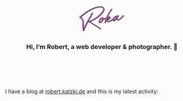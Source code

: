 <div align="center">
  <br>
  <br>
  <br>
  <br>
  <a href="https://robert.katzki.de/">
    <svg width="140" height="80" viewBox="0 0 140 80" version="1.1" xmlns="http://www.w3.org/2000/svg" xmlns:xlink="http://www.w3.org/1999/xlink" xml:space="preserve" style="fill-rule:evenodd;clip-rule:evenodd;stroke-linejoin:round;stroke-miterlimit:1.41421;" class="logo" aria-labelledby="logoTitle logoDesc" role="img"><title id="logoTitle">Roka</title><desc id="logoDesc">Website of Robert Katzki</desc><g class="logo__background" style="fill:#111;fill-rule:nonzero;stroke:transparent;"><path d="M70.332,8.813c-1.288,-0.412 -2.629,-0.672 -3.942,-0.717c-5.548,-0.216 -11.503,1.437 -16.502,3.183c-8.395,2.99 -16.216,7.575 -23.454,12.737c-5.255,3.667 -10.312,7.744 -15.126,12.007c-0.71,0.674 0.321,1.337 0.92,1.477c1.422,0.321 3.323,1.524 4.025,2.449c1.386,1.706 1.791,3.686 2.258,5.585c0.34,1.481 0.475,3.06 0.61,4.64c0.222,2.803 0.116,5.867 0.143,8.841c0.018,2.902 0.046,5.876 0.421,8.731c0.022,0.724 0.106,1.366 0.271,2.071c0.128,0.419 0.274,0.98 0.535,1.309c0.271,0.4 0.656,0.568 1.103,0.654c0.375,0.096 1.089,0.002 1.328,-0.392c0.998,-1.801 1.316,-3.804 2.091,-5.648c0.598,-1.531 1.276,-3 2.017,-4.549c1.524,-3.323 3.263,-6.674 5.001,-10.025c3.425,-6.549 7.145,-13.065 10.712,-19.633c0.583,-1.093 1.094,-2.177 1.596,-3.332c1.013,-2.239 1.447,-2.804 1.447,-2.804c0.391,-0.342 0.111,-0.814 -0.202,-0.99c-0.475,-0.301 -1.056,-0.297 -1.456,-0.027c-0.4,0.27 -0.63,0.736 -0.868,1.131l-0.856,1.782c-0.52,1.012 -1.032,2.096 -1.624,3.118c-1.776,3.065 -3.471,6.193 -5.238,9.329c-3.701,6.659 -7.473,13.326 -10.779,20.223l-2.141,4.711c-0.168,0.385 -0.326,0.842 -0.484,1.298c-0.041,-0.866 -0.01,-1.741 -0.234,-6.214l0.036,-4.144c0.016,-3.198 -0.12,-6.448 -0.675,-9.57c-0.508,-2.765 -1.463,-5.617 -3.477,-7.677c-0.925,-0.967 -1.957,-1.631 -3.174,-2.052c6.449,-5.639 13.24,-10.888 20.49,-15.398c3.692,-2.3 7.555,-4.405 11.536,-6.162c1.996,-0.843 4,-1.614 6.014,-2.314c1.881,-0.61 3.771,-1.149 5.884,-1.644c10.863,-2.443 18.34,0.86 13.089,9.537c-0.831,1.416 -1.823,2.709 -2.896,3.939c-0.682,0.888 -1.206,1.32 -3.176,3.466c-2.379,2.346 -4.829,4.701 -7.45,6.861c-3.083,2.51 -6.49,4.773 -9.872,6.669c-4.263,2.375 -8.644,4.403 -13.215,6.092c-0.419,0.128 -0.577,0.584 -0.307,0.985c2.177,1.093 6.341,2.943 8.736,4.59c1.211,0.93 2.485,1.779 3.82,2.548l5.845,3.59c1.658,1.016 3.308,1.962 4.895,2.988c3.345,2.248 4.77,3.15 5.659,3.832c0.323,0.248 0.056,0.428 0.264,0.909c0.361,0.534 1.264,0.778 1.897,0.623c0.562,-0.147 1.086,-0.579 0.993,-1.292c-0.15,-1.143 -3.781,-3.353 -8.523,-6.289c-1.982,-1.264 -3.954,-2.458 -5.926,-3.651c-1.659,-1.017 -3.45,-1.944 -5.047,-3.041c-1.112,-0.726 -2.162,-1.532 -3.193,-2.195c-1.273,-0.85 -2.547,-1.699 -3.863,-2.325c-0.395,-0.239 -0.86,-0.468 -1.317,-0.626c6.895,-2.793 13.554,-6.282 19.501,-10.766c2.906,-2.197 5.571,-4.58 8.145,-7.097c2.246,-2.255 4.544,-4.663 6.386,-7.228c1.727,-2.333 3.307,-5.227 2.985,-8.235c-0.393,-2.998 -2.906,-4.992 -5.636,-5.868ZM63.989,66.142Z"></path><path d="M82.325,35.995c-0.515,0.503 -1.12,0.873 -1.716,1.314l-2.01,1.281c-1.558,0.858 -3.125,1.645 -4.791,2.227l-0.143,0.018l-0.009,-0.071c0.287,-1.127 0.423,-2.307 -0.422,-3.212c-0.684,-0.782 -1.863,-0.918 -2.726,-0.296c-0.524,0.432 -0.939,1.14 -1.069,1.81c-0.158,0.457 -0.083,1.028 -0.027,1.456c0.084,0.643 0.311,1.266 0.805,1.71c0.081,0.062 0.162,0.124 0.243,0.186c-0.115,0.233 -0.301,0.475 -0.478,0.789c-0.582,1.093 -1.317,2.133 -1.981,3.165c-0.806,1.049 -1.488,1.938 -2.555,2.659c-1.468,0.991 -1.527,-0.017 -1.491,-1.402c0.212,-1.698 0.944,-3.319 1.774,-4.735c0.831,-1.416 1.752,-2.699 2.834,-3.858c0.643,-0.084 0.825,-0.907 0.198,-1.26c-0.394,-0.239 -1.056,-0.297 -1.456,-0.027c-1.582,1.224 -2.822,2.839 -3.83,4.569c-0.874,1.64 -1.648,3.484 -1.833,5.397c-0.068,0.59 -0.055,1.241 0.163,1.794c0.237,0.695 0.73,1.138 1.348,1.42c1.308,0.555 2.698,0.082 3.846,-0.577c1.219,-0.668 2.159,-1.808 2.956,-2.93c0.673,-0.959 1.274,-1.91 1.866,-2.932c0.363,-0.555 0.654,-1.102 0.945,-1.649c0.848,-0.183 1.748,-0.519 2.381,-0.675c1.666,-0.582 3.233,-1.369 4.719,-2.217c1.486,-0.849 2.963,-1.769 4.108,-3.009c0.763,-0.826 -1.063,-1.458 -1.649,-0.945Z"></path><path d="M104.962,34.185c-0.476,-0.301 -1.18,-0.135 -1.5,0.197c-2.313,2.845 -5.101,5.39 -7.989,7.73c-1.058,0.792 -2.107,1.656 -3.245,2.386c-1.611,1.011 -3.292,2.03 -5.12,2.488c-2.185,0.505 -2.981,-1.134 -3.535,-2.586c1.257,-0.383 2.458,-1.194 3.516,-1.986c1.662,-1.163 4.736,-3.745 4.741,-5.924c0.089,-1.537 -1.809,-2.159 -3.103,-2.062c-1.356,0.178 -2.495,0.909 -3.525,1.915c-0.781,0.684 -1.401,1.492 -2.084,2.38c1.645,-4.065 3.514,-8.086 5.625,-11.922c1.342,-2.5 2.917,-4.885 4.491,-7.27c0.673,-0.96 2.211,-3.631 3.12,-3.895c0.49,-0.137 0.049,-0.733 -0.193,-0.919c-0.556,-0.363 -1.332,-0.188 -1.794,0.163c-0.463,0.351 -0.763,0.826 -3.172,4.047c-0.912,1.354 -1.823,2.709 -2.654,4.125c-1.079,1.739 -2.148,3.55 -3.075,5.341c-3.248,6.236 -5.816,12.673 -7.999,19.278c-0.325,0.841 -0.66,1.611 -0.833,2.505c-0.149,0.528 0.622,0.863 0.997,0.959c0.447,0.086 1.09,0.002 1.238,-0.526c0.254,-0.832 0.579,-1.674 0.843,-2.434c0.387,-0.923 0.917,-1.864 1.466,-2.662c0.114,-0.233 0.238,-0.394 0.362,-0.556c0.209,0.481 0.417,0.962 0.626,1.443c0.199,0.41 0.73,1.139 1.134,1.449c1.391,1.197 3.195,1.105 4.809,0.676c1.89,-0.539 3.643,-1.568 5.253,-2.578c1.21,-0.74 2.348,-1.47 3.397,-2.334c3.226,-2.529 6.21,-5.245 8.772,-8.413c0.372,-0.485 -0.265,-0.91 -0.569,-1.015ZM83.912,41.451c0.602,-0.951 1.274,-1.91 1.957,-2.799c0.744,-0.969 1.779,-2.484 2.922,-2.634c0.847,-0.184 0.817,0.691 0.587,1.157c-0.291,0.547 -0.725,1.112 -1.097,1.596c-0.825,0.907 -1.678,1.6 -2.603,2.303c-0.657,0.522 -1.324,0.972 -2.063,1.432l-0.481,0.209c0.301,-0.475 0.54,-0.87 0.778,-1.264Z"></path><path d="M126.092,31.411c-0.385,-0.167 -0.965,-0.164 -1.427,0.188c-2.652,3.035 -5.161,6.051 -8.415,8.366c-1.396,0.982 -2.516,1.855 -3.887,2.471c-1.648,0.725 -2.869,-0.277 -2.417,-2.37c0.111,-0.813 0.417,-1.797 0.733,-2.71c0.096,-0.376 0.335,-0.77 0.502,-1.155c0.521,-1.013 2.452,-3.445 2.359,-4.159l-0.01,-0.071c-0.103,-0.785 -1.81,-1.069 -2.235,-0.433c-0.344,0.699 -0.912,1.354 -1.327,2.063l-0.062,0.08l-1.951,2.29l-3.559,4.969c-1.088,1.668 -2.223,2.979 -3.619,3.961c-0.062,0.081 -0.134,0.09 -0.205,0.1c-0.289,-0.543 -0.231,-1.205 -0.092,-1.804c0.251,-1.413 1.038,-2.605 1.764,-3.717c0.716,-1.183 1.665,-2.252 2.428,-3.078c0.905,-0.845 1.892,-1.628 2.968,-2.278c0.205,-0.1 0.686,-0.308 1,-0.131c0.456,0.158 1.027,0.083 1.176,-0.445c0.254,-0.832 -0.74,-1.21 -1.41,-1.34c-0.581,0.004 -1.276,0.24 -1.757,0.449c-1.434,0.696 -2.572,1.426 -3.54,2.352c-1.358,1.268 -2.475,2.722 -3.429,4.299c-0.822,1.488 -1.705,3.056 -1.542,4.85c0.103,0.785 0.501,1.605 1.209,2.02c1.012,0.521 2.012,0.389 2.821,-0.08c0.748,-0.389 1.344,-0.83 1.849,-1.405c0.649,-0.593 1.179,-1.534 1.808,-2.27c0.692,-0.817 1.321,-1.553 1.861,-2.423c-0.155,1.037 -0.148,2.198 0.536,2.98c1.134,1.448 3.375,1.372 5.061,0.933c1.042,-0.355 1.985,-0.914 4.635,-2.86c0.862,-0.621 1.377,-1.125 2.488,-2.069c2.416,-2.06 4.305,-4.269 6.389,-6.648c0.319,-0.333 -0.327,-0.829 -0.703,-0.925Z"></path></g><g class="logo__shadow" style="fill:#333943;fill-rule:nonzero;"><path d="M71.332,8.813c-1.288,-0.412 -2.629,-0.672 -3.942,-0.717c-5.548,-0.216 -11.503,1.437 -16.502,3.183c-8.395,2.99 -16.216,7.575 -23.454,12.737c-5.255,3.667 -10.312,7.744 -15.126,12.007c-0.71,0.674 0.321,1.337 0.92,1.477c1.422,0.321 3.323,1.524 4.025,2.449c1.386,1.706 1.791,3.686 2.258,5.585c0.34,1.481 0.475,3.06 0.61,4.64c0.222,2.803 0.116,5.867 0.143,8.841c0.018,2.902 0.046,5.876 0.421,8.731c0.022,0.724 0.106,1.366 0.271,2.071c0.128,0.419 0.274,0.98 0.535,1.309c0.271,0.4 0.656,0.568 1.103,0.654c0.375,0.096 1.089,0.002 1.328,-0.392c0.998,-1.801 1.316,-3.804 2.091,-5.648c0.598,-1.531 1.276,-3 2.017,-4.549c1.524,-3.323 3.263,-6.674 5.001,-10.025c3.425,-6.549 7.145,-13.065 10.712,-19.633c0.583,-1.093 1.094,-2.177 1.596,-3.332c1.013,-2.239 1.447,-2.804 1.447,-2.804c0.391,-0.342 0.111,-0.814 -0.202,-0.99c-0.475,-0.301 -1.056,-0.297 -1.456,-0.027c-0.4,0.27 -0.63,0.736 -0.868,1.131l-0.856,1.782c-0.52,1.012 -1.032,2.096 -1.624,3.118c-1.776,3.065 -3.471,6.193 -5.238,9.329c-3.701,6.659 -7.473,13.326 -10.779,20.223l-2.141,4.711c-0.168,0.385 -0.326,0.842 -0.484,1.298c-0.041,-0.866 -0.01,-1.741 -0.234,-6.214l0.036,-4.144c0.016,-3.198 -0.12,-6.448 -0.675,-9.57c-0.508,-2.765 -1.463,-5.617 -3.477,-7.677c-0.925,-0.967 -1.957,-1.631 -3.174,-2.052c6.449,-5.639 13.24,-10.888 20.49,-15.398c3.692,-2.3 7.555,-4.405 11.536,-6.162c1.996,-0.843 4,-1.614 6.014,-2.314c1.881,-0.61 3.771,-1.149 5.884,-1.644c10.863,-2.443 18.34,0.86 13.089,9.537c-0.831,1.416 -1.823,2.709 -2.896,3.939c-0.682,0.888 -1.206,1.32 -3.176,3.466c-2.379,2.346 -4.829,4.701 -7.45,6.861c-3.083,2.51 -6.49,4.773 -9.872,6.669c-4.263,2.375 -8.644,4.403 -13.215,6.092c-0.419,0.128 -0.577,0.584 -0.307,0.985c2.177,1.093 6.341,2.943 8.736,4.59c1.211,0.93 2.485,1.779 3.82,2.548l5.845,3.59c1.658,1.016 3.308,1.962 4.895,2.988c3.345,2.248 4.77,3.15 5.659,3.832c0.323,0.248 0.056,0.428 0.264,0.909c0.361,0.534 1.264,0.778 1.897,0.623c0.562,-0.147 1.086,-0.579 0.993,-1.292c-0.15,-1.143 -3.781,-3.353 -8.523,-6.289c-1.982,-1.264 -3.954,-2.458 -5.926,-3.651c-1.659,-1.017 -3.45,-1.944 -5.047,-3.041c-1.112,-0.726 -2.162,-1.532 -3.193,-2.195c-1.273,-0.85 -2.547,-1.699 -3.863,-2.325c-0.395,-0.239 -0.86,-0.468 -1.317,-0.626c6.895,-2.793 13.554,-6.282 19.501,-10.766c2.906,-2.197 5.571,-4.58 8.145,-7.097c2.246,-2.255 4.544,-4.663 6.386,-7.228c1.727,-2.333 3.307,-5.227 2.985,-8.235c-0.393,-2.998 -2.906,-4.992 -5.636,-5.868ZM64.989,66.142Z"></path><path d="M83.325,35.995c-0.515,0.503 -1.12,0.873 -1.716,1.314l-2.01,1.281c-1.558,0.858 -3.125,1.645 -4.791,2.227l-0.143,0.018l-0.009,-0.071c0.287,-1.127 0.423,-2.307 -0.422,-3.212c-0.684,-0.782 -1.863,-0.918 -2.726,-0.296c-0.524,0.432 -0.939,1.14 -1.069,1.81c-0.158,0.457 -0.083,1.028 -0.027,1.456c0.084,0.643 0.311,1.266 0.805,1.71c0.081,0.062 0.162,0.124 0.243,0.186c-0.115,0.233 -0.301,0.475 -0.478,0.789c-0.582,1.093 -1.317,2.133 -1.981,3.165c-0.806,1.049 -1.488,1.938 -2.555,2.659c-1.468,0.991 -1.527,-0.017 -1.491,-1.402c0.212,-1.698 0.944,-3.319 1.774,-4.735c0.831,-1.416 1.752,-2.699 2.834,-3.858c0.643,-0.084 0.825,-0.907 0.198,-1.26c-0.394,-0.239 -1.056,-0.297 -1.456,-0.027c-1.582,1.224 -2.822,2.839 -3.83,4.569c-0.874,1.64 -1.648,3.484 -1.833,5.397c-0.068,0.59 -0.055,1.241 0.163,1.794c0.237,0.695 0.73,1.138 1.348,1.42c1.308,0.555 2.698,0.082 3.846,-0.577c1.219,-0.668 2.159,-1.808 2.956,-2.93c0.673,-0.959 1.274,-1.91 1.866,-2.932c0.363,-0.555 0.654,-1.102 0.945,-1.649c0.848,-0.183 1.748,-0.519 2.381,-0.675c1.666,-0.582 3.233,-1.369 4.719,-2.217c1.486,-0.849 2.963,-1.769 4.108,-3.009c0.763,-0.826 -1.063,-1.458 -1.649,-0.945Z"></path><path d="M105.962,34.185c-0.476,-0.301 -1.18,-0.135 -1.5,0.197c-2.313,2.845 -5.101,5.39 -7.989,7.73c-1.058,0.792 -2.107,1.656 -3.245,2.386c-1.611,1.011 -3.292,2.03 -5.12,2.488c-2.185,0.505 -2.981,-1.134 -3.535,-2.586c1.257,-0.383 2.458,-1.194 3.516,-1.986c1.662,-1.163 4.736,-3.745 4.741,-5.924c0.089,-1.537 -1.809,-2.159 -3.103,-2.062c-1.356,0.178 -2.495,0.909 -3.525,1.915c-0.781,0.684 -1.401,1.492 -2.084,2.38c1.645,-4.065 3.514,-8.086 5.625,-11.922c1.342,-2.5 2.917,-4.885 4.491,-7.27c0.673,-0.96 2.211,-3.631 3.12,-3.895c0.49,-0.137 0.049,-0.733 -0.193,-0.919c-0.556,-0.363 -1.332,-0.188 -1.794,0.163c-0.463,0.351 -0.763,0.826 -3.172,4.047c-0.912,1.354 -1.823,2.709 -2.654,4.125c-1.079,1.739 -2.148,3.55 -3.075,5.341c-3.248,6.236 -5.816,12.673 -7.999,19.278c-0.325,0.841 -0.66,1.611 -0.833,2.505c-0.149,0.528 0.622,0.863 0.997,0.959c0.447,0.086 1.09,0.002 1.238,-0.526c0.254,-0.832 0.579,-1.674 0.843,-2.434c0.387,-0.923 0.917,-1.864 1.466,-2.662c0.114,-0.233 0.238,-0.394 0.362,-0.556c0.209,0.481 0.417,0.962 0.626,1.443c0.199,0.41 0.73,1.139 1.134,1.449c1.391,1.197 3.195,1.105 4.809,0.676c1.89,-0.539 3.643,-1.568 5.253,-2.578c1.21,-0.74 2.348,-1.47 3.397,-2.334c3.226,-2.529 6.21,-5.245 8.772,-8.413c0.372,-0.485 -0.265,-0.91 -0.569,-1.015ZM84.912,41.451c0.602,-0.951 1.274,-1.91 1.957,-2.799c0.744,-0.969 1.779,-2.484 2.922,-2.634c0.847,-0.184 0.817,0.691 0.587,1.157c-0.291,0.547 -0.725,1.112 -1.097,1.596c-0.825,0.907 -1.678,1.6 -2.603,2.303c-0.657,0.522 -1.324,0.972 -2.063,1.432l-0.481,0.209c0.301,-0.475 0.54,-0.87 0.778,-1.264Z"></path><path d="M127.092,31.411c-0.385,-0.167 -0.965,-0.164 -1.427,0.188c-2.652,3.035 -5.161,6.051 -8.415,8.366c-1.396,0.982 -2.516,1.855 -3.887,2.471c-1.648,0.725 -2.869,-0.277 -2.417,-2.37c0.111,-0.813 0.417,-1.797 0.733,-2.71c0.096,-0.376 0.335,-0.77 0.502,-1.155c0.521,-1.013 2.452,-3.445 2.359,-4.159l-0.01,-0.071c-0.103,-0.785 -1.81,-1.069 -2.235,-0.433c-0.344,0.699 -0.912,1.354 -1.327,2.063l-0.062,0.08l-1.951,2.29l-3.559,4.969c-1.088,1.668 -2.223,2.979 -3.619,3.961c-0.062,0.081 -0.134,0.09 -0.205,0.1c-0.289,-0.543 -0.231,-1.205 -0.092,-1.804c0.251,-1.413 1.038,-2.605 1.764,-3.717c0.716,-1.183 1.665,-2.252 2.428,-3.078c0.905,-0.845 1.892,-1.628 2.968,-2.278c0.205,-0.1 0.686,-0.308 1,-0.131c0.456,0.158 1.027,0.083 1.176,-0.445c0.254,-0.832 -0.74,-1.21 -1.41,-1.34c-0.581,0.004 -1.276,0.24 -1.757,0.449c-1.434,0.696 -2.572,1.426 -3.54,2.352c-1.358,1.268 -2.475,2.722 -3.429,4.299c-0.822,1.488 -1.705,3.056 -1.542,4.85c0.103,0.785 0.501,1.605 1.209,2.02c1.012,0.521 2.012,0.389 2.821,-0.08c0.748,-0.389 1.344,-0.83 1.849,-1.405c0.649,-0.593 1.179,-1.534 1.808,-2.27c0.692,-0.817 1.321,-1.553 1.861,-2.423c-0.155,1.037 -0.148,2.198 0.536,2.98c1.134,1.448 3.375,1.372 5.061,0.933c1.042,-0.355 1.985,-0.914 4.635,-2.86c0.862,-0.621 1.377,-1.125 2.488,-2.069c2.416,-2.06 4.305,-4.269 6.389,-6.648c0.319,-0.333 -0.327,-0.829 -0.703,-0.925Z"></path></g><g class="logo__foreground" style="fill:#a34f98;fill-rule:nonzero;"><path d="M70.332,7.813c-1.288,-0.412 -2.629,-0.672 -3.942,-0.717c-5.548,-0.216 -11.503,1.437 -16.502,3.183c-8.395,2.99 -16.216,7.575 -23.454,12.737c-5.255,3.667 -10.312,7.744 -15.126,12.007c-0.71,0.674 0.321,1.337 0.92,1.477c1.422,0.321 3.323,1.524 4.025,2.449c1.386,1.706 1.791,3.686 2.258,5.585c0.34,1.481 0.475,3.06 0.61,4.64c0.222,2.803 0.116,5.867 0.143,8.841c0.018,2.902 0.046,5.876 0.421,8.731c0.022,0.724 0.106,1.366 0.271,2.071c0.128,0.419 0.274,0.98 0.535,1.309c0.271,0.4 0.656,0.568 1.103,0.654c0.375,0.096 1.089,0.002 1.328,-0.392c0.998,-1.801 1.316,-3.804 2.091,-5.648c0.598,-1.531 1.276,-3 2.017,-4.549c1.524,-3.323 3.263,-6.674 5.001,-10.025c3.425,-6.549 7.145,-13.065 10.712,-19.633c0.583,-1.093 1.094,-2.177 1.596,-3.332c1.013,-2.239 1.447,-2.804 1.447,-2.804c0.391,-0.342 0.111,-0.814 -0.202,-0.99c-0.475,-0.301 -1.056,-0.297 -1.456,-0.027c-0.4,0.27 -0.63,0.736 -0.868,1.131l-0.856,1.782c-0.52,1.012 -1.032,2.096 -1.624,3.118c-1.776,3.065 -3.471,6.193 -5.238,9.329c-3.701,6.659 -7.473,13.326 -10.779,20.223l-2.141,4.711c-0.168,0.385 -0.326,0.842 -0.484,1.298c-0.041,-0.866 -0.01,-1.741 -0.234,-6.214l0.036,-4.144c0.016,-3.198 -0.12,-6.448 -0.675,-9.57c-0.508,-2.765 -1.463,-5.617 -3.477,-7.677c-0.925,-0.967 -1.957,-1.631 -3.174,-2.052c6.449,-5.639 13.24,-10.888 20.49,-15.398c3.692,-2.3 7.555,-4.405 11.536,-6.162c1.996,-0.843 4,-1.614 6.014,-2.314c1.881,-0.61 3.771,-1.149 5.884,-1.644c10.863,-2.443 18.34,0.86 13.089,9.537c-0.831,1.416 -1.823,2.709 -2.896,3.939c-0.682,0.888 -1.206,1.32 -3.176,3.466c-2.379,2.346 -4.829,4.701 -7.45,6.861c-3.083,2.51 -6.49,4.773 -9.872,6.669c-4.263,2.375 -8.644,4.403 -13.215,6.092c-0.419,0.128 -0.577,0.584 -0.307,0.985c2.177,1.093 6.341,2.943 8.736,4.59c1.211,0.93 2.485,1.779 3.82,2.548l5.845,3.59c1.658,1.016 3.308,1.962 4.895,2.988c3.345,2.248 4.77,3.15 5.659,3.832c0.323,0.248 0.056,0.428 0.264,0.909c0.361,0.534 1.264,0.778 1.897,0.623c0.562,-0.147 1.086,-0.579 0.993,-1.292c-0.15,-1.143 -3.781,-3.353 -8.523,-6.289c-1.982,-1.264 -3.954,-2.458 -5.926,-3.651c-1.659,-1.017 -3.45,-1.944 -5.047,-3.041c-1.112,-0.726 -2.162,-1.532 -3.193,-2.195c-1.273,-0.85 -2.547,-1.699 -3.863,-2.325c-0.395,-0.239 -0.86,-0.468 -1.317,-0.626c6.895,-2.793 13.554,-6.282 19.501,-10.766c2.906,-2.197 5.571,-4.58 8.145,-7.097c2.246,-2.255 4.544,-4.663 6.386,-7.228c1.727,-2.333 3.307,-5.227 2.985,-8.235c-0.393,-2.998 -2.906,-4.992 -5.636,-5.868ZM63.989,65.142Z"></path><path d="M82.325,34.995c-0.515,0.503 -1.12,0.873 -1.716,1.314l-2.01,1.281c-1.558,0.858 -3.125,1.645 -4.791,2.227l-0.143,0.018l-0.009,-0.071c0.287,-1.127 0.423,-2.307 -0.422,-3.212c-0.684,-0.782 -1.863,-0.918 -2.726,-0.296c-0.524,0.432 -0.939,1.14 -1.069,1.81c-0.158,0.457 -0.083,1.028 -0.027,1.456c0.084,0.643 0.311,1.266 0.805,1.71c0.081,0.062 0.162,0.124 0.243,0.186c-0.115,0.233 -0.301,0.475 -0.478,0.789c-0.582,1.093 -1.317,2.133 -1.981,3.165c-0.806,1.049 -1.488,1.938 -2.555,2.659c-1.468,0.991 -1.527,-0.017 -1.491,-1.402c0.212,-1.698 0.944,-3.319 1.774,-4.735c0.831,-1.416 1.752,-2.699 2.834,-3.858c0.643,-0.084 0.825,-0.907 0.198,-1.26c-0.394,-0.239 -1.056,-0.297 -1.456,-0.027c-1.582,1.224 -2.822,2.839 -3.83,4.569c-0.874,1.64 -1.648,3.484 -1.833,5.397c-0.068,0.59 -0.055,1.241 0.163,1.794c0.237,0.695 0.73,1.138 1.348,1.42c1.308,0.555 2.698,0.082 3.846,-0.577c1.219,-0.668 2.159,-1.808 2.956,-2.93c0.673,-0.959 1.274,-1.91 1.866,-2.932c0.363,-0.555 0.654,-1.102 0.945,-1.649c0.848,-0.183 1.748,-0.519 2.381,-0.675c1.666,-0.582 3.233,-1.369 4.719,-2.217c1.486,-0.849 2.963,-1.769 4.108,-3.009c0.763,-0.826 -1.063,-1.458 -1.649,-0.945Z"></path><path d="M104.962,33.185c-0.476,-0.301 -1.18,-0.135 -1.5,0.197c-2.313,2.845 -5.101,5.39 -7.989,7.73c-1.058,0.792 -2.107,1.656 -3.245,2.386c-1.611,1.011 -3.292,2.03 -5.12,2.488c-2.185,0.505 -2.981,-1.134 -3.535,-2.586c1.257,-0.383 2.458,-1.194 3.516,-1.986c1.662,-1.163 4.736,-3.745 4.741,-5.924c0.089,-1.537 -1.809,-2.159 -3.103,-2.062c-1.356,0.178 -2.495,0.909 -3.525,1.915c-0.781,0.684 -1.401,1.492 -2.084,2.38c1.645,-4.065 3.514,-8.086 5.625,-11.922c1.342,-2.5 2.917,-4.885 4.491,-7.27c0.673,-0.96 2.211,-3.631 3.12,-3.895c0.49,-0.137 0.049,-0.733 -0.193,-0.919c-0.556,-0.363 -1.332,-0.188 -1.794,0.163c-0.463,0.351 -0.763,0.826 -3.172,4.047c-0.912,1.354 -1.823,2.709 -2.654,4.125c-1.079,1.739 -2.148,3.55 -3.075,5.341c-3.248,6.236 -5.816,12.673 -7.999,19.278c-0.325,0.841 -0.66,1.611 -0.833,2.505c-0.149,0.528 0.622,0.863 0.997,0.959c0.447,0.086 1.09,0.002 1.238,-0.526c0.254,-0.832 0.579,-1.674 0.843,-2.434c0.387,-0.923 0.917,-1.864 1.466,-2.662c0.114,-0.233 0.238,-0.394 0.362,-0.556c0.209,0.481 0.417,0.962 0.626,1.443c0.199,0.41 0.73,1.139 1.134,1.449c1.391,1.197 3.195,1.105 4.809,0.676c1.89,-0.539 3.643,-1.568 5.253,-2.578c1.21,-0.74 2.348,-1.47 3.397,-2.334c3.226,-2.529 6.21,-5.245 8.772,-8.413c0.372,-0.485 -0.265,-0.91 -0.569,-1.015ZM83.912,40.451c0.602,-0.951 1.274,-1.91 1.957,-2.799c0.744,-0.969 1.779,-2.484 2.922,-2.634c0.847,-0.184 0.817,0.691 0.587,1.157c-0.291,0.547 -0.725,1.112 -1.097,1.596c-0.825,0.907 -1.678,1.6 -2.603,2.303c-0.657,0.522 -1.324,0.972 -2.063,1.432l-0.481,0.209c0.301,-0.475 0.54,-0.87 0.778,-1.264Z"></path><path d="M126.092,30.411c-0.385,-0.167 -0.965,-0.164 -1.427,0.188c-2.652,3.035 -5.161,6.051 -8.415,8.366c-1.396,0.982 -2.516,1.855 -3.887,2.471c-1.648,0.725 -2.869,-0.277 -2.417,-2.37c0.111,-0.813 0.417,-1.797 0.733,-2.71c0.096,-0.376 0.335,-0.77 0.502,-1.155c0.521,-1.013 2.452,-3.445 2.359,-4.159l-0.01,-0.071c-0.103,-0.785 -1.81,-1.069 -2.235,-0.433c-0.344,0.699 -0.912,1.354 -1.327,2.063l-0.062,0.08l-1.951,2.29l-3.559,4.969c-1.088,1.668 -2.223,2.979 -3.619,3.961c-0.062,0.081 -0.134,0.09 -0.205,0.1c-0.289,-0.543 -0.231,-1.205 -0.092,-1.804c0.251,-1.413 1.038,-2.605 1.764,-3.717c0.716,-1.183 1.665,-2.252 2.428,-3.078c0.905,-0.845 1.892,-1.628 2.968,-2.278c0.205,-0.1 0.686,-0.308 1,-0.131c0.456,0.158 1.027,0.083 1.176,-0.445c0.254,-0.832 -0.74,-1.21 -1.41,-1.34c-0.581,0.004 -1.276,0.24 -1.757,0.449c-1.434,0.696 -2.572,1.426 -3.54,2.352c-1.358,1.268 -2.475,2.722 -3.429,4.299c-0.822,1.488 -1.705,3.056 -1.542,4.85c0.103,0.785 0.501,1.605 1.209,2.02c1.012,0.521 2.012,0.389 2.821,-0.08c0.748,-0.389 1.344,-0.83 1.849,-1.405c0.649,-0.593 1.179,-1.534 1.808,-2.27c0.692,-0.817 1.321,-1.553 1.861,-2.423c-0.155,1.037 -0.148,2.198 0.536,2.98c1.134,1.448 3.375,1.372 5.061,0.933c1.042,-0.355 1.985,-0.914 4.635,-2.86c0.862,-0.621 1.377,-1.125 2.488,-2.069c2.416,-2.06 4.305,-4.269 6.389,-6.648c0.319,-0.333 -0.327,-0.829 -0.703,-0.925Z"></path></g></svg>
  </a>
  <br>
  <h3>Hi, I’m Robert, a web developer & photographer. 👋</h3>
 
  <br>
  <br>
  <br>
  <br>
</div>

I have a blog at [robert.katzki.de](https://robert.katzki.de/) and this is my latest activity:
<!-- BLOG-POST-LIST:START -->
<!-- BLOG-POST-LIST:END -->
